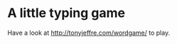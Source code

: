 A little typing game
===========================

Have a look at http://tonyjeffre.com/wordgame/ to play.
